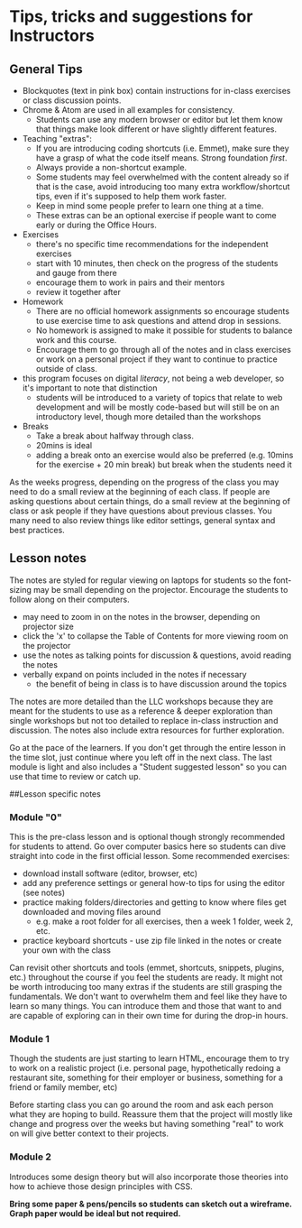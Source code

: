 # Tips, tricks and suggestions for Instructors

## General Tips

* Blockquotes (text in pink box) contain instructions for in-class exercises or class discussion points.
* Chrome & Atom are used in all examples for consistency. 
  * Students can use any modern browser or editor but let them know that things make look different or have slightly different features.
* Teaching "extras":
  * If you are introducing coding shortcuts (i.e. Emmet), make sure they have a grasp of what the code itself means. Strong foundation *first*.
  * Always provide a non-shortcut example. 
  * Some students may feel overwhelmed with the content already so if that is the case, avoid introducing too many extra workflow/shortcut tips, even if it's supposed to help them work faster.
  * Keep in mind some people prefer to learn one thing at a time.
  * These extras can be an optional exercise if people want to come early or during the Office Hours.
* Exercises
  * there's no specific time recommendations for the independent exercises
  * start with 10 minutes, then check on the progress of the students and gauge from there
  * encourage them to work in pairs and their mentors
  * review it together after
* Homework
  * There are no official homework assignments so encourage students to use exercise time to ask questions and attend drop in sessions.
  * No homework is assigned to make it possible for students to balance work and this course.
  * Encourage them to go through all of the notes and in class exercises or work on a personal project if they want to continue to practice outside of class.
* this program focuses on digital *literacy*, not being a web developer, so it's important to note that distinction
  * students will be introduced to a variety of topics that relate to web development and will be mostly code-based but will still be on an introductory level, though more detailed than the workshops
* Breaks
  * Take a break about halfway through class.
  * 20mins is ideal
  * adding a break onto an exercise would also be preferred (e.g. 10mins for the exercise + 20 min break) but break when the students need it
  
As the weeks progress, depending on the progress of the class you may need to do a small review at the beginning of each class.  If people are asking questions about certain things, do a small review at the beginning of class or ask people if they have questions about previous classes.  You many need to also review things like editor settings, general syntax and best practices.

## Lesson notes
The notes are styled for regular viewing on laptops for students so the font-sizing may be small depending on the projector.  Encourage the students to follow along on their computers.

* may need to zoom in on the notes in the browser, depending on projector size
* click the 'x' to collapse the Table of Contents for more viewing room on the projector
* use the notes as talking points for discussion & questions, avoid reading the notes
* verbally expand on points included in the notes if necessary
  * the benefit of being in class is to have discussion around the topics

The notes are more detailed than the LLC workshops because they are meant for the students to use as a reference & deeper exploration than single workshops but not too detailed to replace in-class instruction and discussion.  The notes also include extra resources for further exploration.

Go at the pace of the learners.  If you don't get through the entire lesson in the time slot, just continue where you left off in the next class.  The last module is light and also includes a "Student suggested lesson" so you can use that time to review or catch up.

##Lesson specific notes
### Module "0"

This is the pre-class lesson and is optional though strongly recommended for students to attend.  Go over computer basics here so students can dive straight into code in the first official lesson.  Some recommended exercises:

* download install software (editor, browser, etc)
* add any preference settings or general how-to tips for using the editor (see notes)
* practice making folders/directories and getting to know where files get downloaded and moving files around
  * e.g. make a root folder for all exercises, then a week 1 folder, week 2, etc.
* practice keyboard shortcuts - use zip file linked in the notes or create your own with the class

Can revisit other shortcuts and tools (emmet, shortcuts, snippets, plugins, etc.) throughout the course if you feel the students are ready.  It might not be worth introducing too many extras if the students are still grasping the fundamentals.  We don't want to overwhelm them and feel like they have to learn so many things.  You can introduce them and those that want to and are capable of exploring can in their own time for during the drop-in hours.

### Module 1
Though the students are just starting to learn HTML, encourage them to try to work on a realistic project (i.e. personal page, hypothetically redoing a restaurant site, something for their employer or business, something for a friend or family member, etc)

Before starting class you can go around the room and ask each person what they are hoping to build.  Reassure them that the project will mostly like change and progress over the weeks but having something "real" to work on will give better context to their projects.

### Module 2
Introduces some design theory but will also incorporate those theories into how to achieve those design principles with CSS.

**Bring some paper & pens/pencils so students can sketch out a wireframe.  Graph paper would be ideal but not required.**



